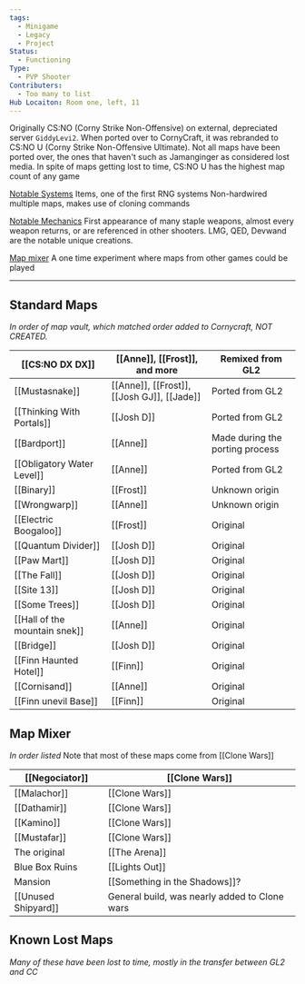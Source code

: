 ```yaml
---
tags:
  - Minigame
  - Legacy
  - Project
Status:
  - Functioning
Type:
  - PVP Shooter
Contributers:
  - Too many to list
Hub Locaiton: Room one, left, 11
---
```

Originally CS:NO (Corny Strike Non-Offensive) on external, depreciated server `GiddyLevi2`. When ported over to CornyCraft, it was rebranded to CS:NO U (Corny Strike Non-Offensive Ultimate). Not all maps have been ported over, the ones that haven't such as Jamanginger as considered lost media. In spite of maps getting lost to time, CS:NO U has the highest map count of any game

<u>Notable Systems</u>
Items, one of the first RNG systems
Non-hardwired multiple maps, makes use of cloning commands

<u>Notable Mechanics</u>
First appearance of many staple weapons, almost every weapon returns, or are referenced in other shooters. LMG, QED, Devwand are the notable unique creations.

<u>Map mixer</u>
A one time experiment where maps from other games could be played

---
## Standard Maps
*In order of map vault, which matched order added to Cornycraft, NOT CREATED.*

| [[CS:NO DX DX]]               | [[Anne]], [[Frost]], and more              | Remixed from GL2                |
| ----------------------------- | ------------------------------------------ | ------------------------------- |
| [[Mustasnake]]                | [[Anne]], [[Frost]], [[Josh GJ]], [[Jade]] | Ported from GL2                 |
| [[Thinking With Portals]]     | [[Josh D]]                                 | Ported from GL2                 |
| [[Bardport]]                  | [[Anne]]                                   | Made during the porting process |
| [[Obligatory Water Level]]    | [[Anne]]                                   | Ported from GL2                 |
| [[Binary]]                    | [[Frost]]                                  | Unknown origin                  |
| [[Wrongwarp]]                 | [[Anne]]                                   | Unknown origin                  |
| [[Electric Boogaloo]]         | [[Frost]]                                  | Original                        |
| [[Quantum Divider]]           | [[Josh D]]                                 | Original                        |
| [[Paw Mart]]                  | [[Josh D]]                                 | Original                        |
| [[The Fall]]                  | [[Josh D]]                                 | Original                        |
| [[Site 13]]                   | [[Josh D]]                                 | Original                        |
| [[Some Trees]]                | [[Josh D]]                                 | Original                        |
| [[Hall of the mountain snek]] | [[Anne]]                                   | Original                        |
| [[Bridge]]                    | [[Josh D]]                                 | Original                        |
| [[Finn Haunted Hotel]]        | [[Finn]]                                   | Original                        |
| [[Cornisand]]                 | [[Anne]]                                   | Original                        |
| [[Finn unevil Base]]          | [[Finn]]                                   | Original                        |
## Map Mixer
*In order listed*
Note that most of these maps come from [[Clone Wars]]

| [[Negociator]]      | [[Clone Wars]]                                |
| ------------------- | --------------------------------------------- |
| [[Malachor]]        | [[Clone Wars]]                                |
| [[Dathamir]]        | [[Clone Wars]]                                |
| [[Kamino]]          | [[Clone Wars]]                                |
| [[Mustafar]]        | [[Clone Wars]]                                |
| The original        | [[The Arena]]                                 |
| Blue Box Ruins      | [[Lights Out]]                                |
| Mansion             | [[Something in the Shadows]]?                 |
| [[Unused Shipyard]] | General build, was nearly added to Clone wars |
## Known Lost Maps
*Many of these have been lost to time, mostly in the transfer between GL2 and CC*
